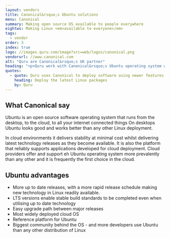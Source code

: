 ```yaml
---
layout: vendors
title: Canonical&rsquo;s Ubuntu solutions
menu: Canonical
summary: Making open source OS available to people everywhere
eightws: Making Linux <em>available to everyone</em>
tags:
  - vendor
order: 3
index: true
logo: //images.quru.com/image?src=web/logos/canonical.png
vendorurl: //www.canonical.com
alt: "Quru are Canonical&rsquo;s UK partner"
heading: "<p>Quru work with Canonical&rsquo;s Ubuntu operating system when we require a production ready innovative version of Linux that has wide community support.  Ubuntu is also by far the most widely deployed operating system in major public cloud deployments</p><p>We favour the &ldquo;long term support (LTS)&rdquo; releases of Ubuntu which give an excellent middle ground between stability y and support for latest technology.</p>"
quotes:
  - quote: Quru uses Canonical to deploy software using newer features with minimal inconvenience  because it ships with the latest available software packages.  For projects where 3<sup>rd</sup> party support and stability are less crucial Ubuntu is our OS of choice.
    heading: Deploy the latest Linux packages
    by: Quru
---
```

## What Canonical say

Ubuntu is an open source software operating system that runs from the desktop, to the cloud, to all your internet connected things
On desktops Ubuntu looks good and works better than any other Linux deployment.

In cloud environments it delivers stability at minimal cost whilst delivering latest technology releases as they become available.  It is also the platform that reliably supports applications developed for cloud deployment.  Cloud providers offer and support eh Ubuntu operating system more prevalently than any other and it is frequently the first choice in the cloud.

## Ubuntu advantages

- More up to date releases, with a more rapid release schedule making new technology in Linux readily available.
- LTS versions enable stable build standards to be completed even when utilising up to date technology
- Easy upgrade path between major releases
- Most widely deployed cloud OS
- Reference platform for Ubuntu
- Biggest community behind the OS - and more developers use Ubuntu than any other distribution of Linux

